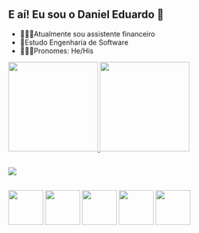 ## E aí! Eu sou o Daniel Eduardo 👋

- 🧑🏻‍💼Atualmente sou assistente financeiro
- 📘Estudo Engenharia de Software
- 🙎🏻‍♂️Pronomes: He/His

<div>
  <a href="https://github.com/Danihmn">
  <img height="180em" src="https://github-readme-stats.vercel.app/api?username=Danihmn&show_icons=true&theme=dark">
  <img height="180em" src="https://github-readme-stats.vercel.app/api/top-langs/?username=Danihmn&layout=compact">
</div>

##

<div>
  <a href="http://www.linkedin.com/in/daniel-eduardo-pratta-bezerra-237b98258">
    <img src="https://img.shields.io/badge/LinkedIn-0077B5?style=for-the-badge&logo=linkedin&logoColor=white">
  </a>
</div>

##

<div>
  <img height="70em" src="https://cdn.jsdelivr.net/gh/devicons/devicon@latest/icons/csharp/csharp-plain.svg" />
  <img height="70em" src="https://cdn.jsdelivr.net/gh/devicons/devicon@latest/icons/javascript/javascript-original.svg" />
  <img height="70em" src="https://cdn.jsdelivr.net/gh/devicons/devicon@latest/icons/github/github-original.svg" />
  <img height="70em" src="https://cdn.jsdelivr.net/gh/devicons/devicon@latest/icons/git/git-original.svg" />
  <img height="70em" src="https://cdn.jsdelivr.net/gh/devicons/devicon@latest/icons/vscode/vscode-original.svg" />
</div>
